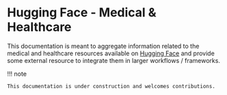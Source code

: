 # Hugging Face - Medical & Healthcare

This documentation is meant to aggregate information related to the medical and healthcare resources available on [Hugging Face](https://huggingface.co/) and provide some external resource to integrate them in larger workflows / frameworks.


!!! note

    This documentation is under construction and welcomes contributions.
